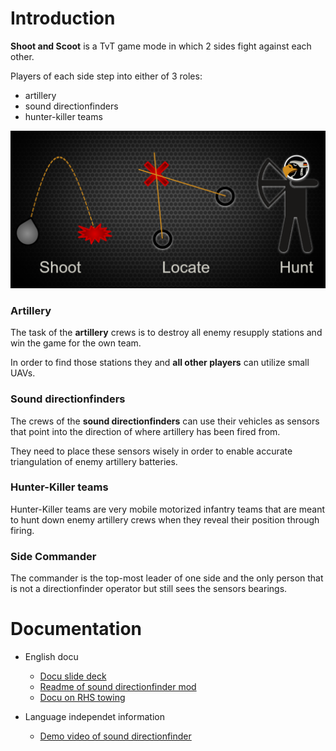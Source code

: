 # Introduction
**Shoot and Scoot** is a TvT game mode in which 2 sides fight against each other.

Players of each side step into either of 3 roles:
* artillery 
* sound directionfinders 
* hunter-killer teams

![](pics/SnS_loadpic.png)


### Artillery
The task of the **artillery** crews is to destroy all enemy resupply stations and win the game for the own team.

In order to find those stations they and **all other players** can utilize small UAVs.


### Sound directionfinders
The crews of the **sound directionfinders** can use their vehicles as sensors that point into the direction of where artillery has been fired from. 

They need to place these sensors wisely in order to enable accurate triangulation of enemy artillery batteries.


### Hunter-Killer teams
Hunter-Killer teams are very mobile motorized infantry teams that are meant to hunt down enemy artillery crews when they reveal their position through firing.


### Side Commander
The commander is the top-most leader of one side and the only person that is not a directionfinder operator but still sees the sensors bearings.


# Documentation
* English docu 
  * [Docu slide deck](https://docs.google.com/presentation/d/1BGDOxqqZw4T6js3oQ4mPr4E7f8NLZsPS85MUAAIYvco/edit?usp=sharing)
  * [Readme of sound directionfinder mod](https://github.com/Perondas/arsr.VR/blob/main/README.md)
  * [Docu on RHS towing](https://www.rhsmods.org/w/towing)


 

* Language independet information
  * [Demo video of sound directionfinder](https://www.youtube.com/watch?v=uboQB55MTRY)

